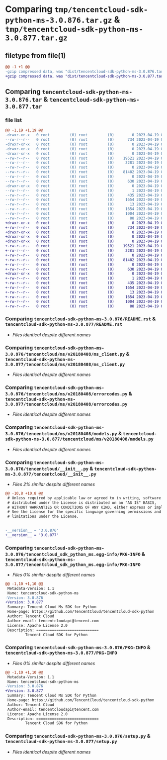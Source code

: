 # Comparing `tmp/tencentcloud-sdk-python-ms-3.0.876.tar.gz` & `tmp/tencentcloud-sdk-python-ms-3.0.877.tar.gz`

## filetype from file(1)

```diff
@@ -1 +1 @@
-gzip compressed data, was "dist/tencentcloud-sdk-python-ms-3.0.876.tar", last modified: Wed Apr 19 00:32:49 2023, max compression
+gzip compressed data, was "dist/tencentcloud-sdk-python-ms-3.0.877.tar", last modified: Wed Apr 19 09:24:48 2023, max compression
```

## Comparing `tencentcloud-sdk-python-ms-3.0.876.tar` & `tencentcloud-sdk-python-ms-3.0.877.tar`

### file list

```diff
@@ -1,19 +1,19 @@
-drwxr-xr-x   0 root         (0) root         (0)        0 2023-04-19 00:32:49.000000 tencentcloud-sdk-python-ms-3.0.876/
--rw-r--r--   0 root         (0) root         (0)      734 2023-04-19 00:32:49.000000 tencentcloud-sdk-python-ms-3.0.876/README.rst
-drwxr-xr-x   0 root         (0) root         (0)        0 2023-04-19 00:32:49.000000 tencentcloud-sdk-python-ms-3.0.876/tencentcloud/
-drwxr-xr-x   0 root         (0) root         (0)        0 2023-04-19 00:32:49.000000 tencentcloud-sdk-python-ms-3.0.876/tencentcloud/ms/
-drwxr-xr-x   0 root         (0) root         (0)        0 2023-04-19 00:32:49.000000 tencentcloud-sdk-python-ms-3.0.876/tencentcloud/ms/v20180408/
--rw-r--r--   0 root         (0) root         (0)    19521 2023-04-19 00:32:49.000000 tencentcloud-sdk-python-ms-3.0.876/tencentcloud/ms/v20180408/ms_client.py
--rw-r--r--   0 root         (0) root         (0)     3281 2023-04-19 00:32:49.000000 tencentcloud-sdk-python-ms-3.0.876/tencentcloud/ms/v20180408/errorcodes.py
--rw-r--r--   0 root         (0) root         (0)        0 2023-04-19 00:32:49.000000 tencentcloud-sdk-python-ms-3.0.876/tencentcloud/ms/v20180408/__init__.py
--rw-r--r--   0 root         (0) root         (0)    81482 2023-04-19 00:32:49.000000 tencentcloud-sdk-python-ms-3.0.876/tencentcloud/ms/v20180408/models.py
--rw-r--r--   0 root         (0) root         (0)        0 2023-04-19 00:32:49.000000 tencentcloud-sdk-python-ms-3.0.876/tencentcloud/ms/__init__.py
--rw-r--r--   0 root         (0) root         (0)      630 2023-04-19 00:32:49.000000 tencentcloud-sdk-python-ms-3.0.876/tencentcloud/__init__.py
-drwxr-xr-x   0 root         (0) root         (0)        0 2023-04-19 00:32:49.000000 tencentcloud-sdk-python-ms-3.0.876/tencentcloud_sdk_python_ms.egg-info/
--rw-r--r--   0 root         (0) root         (0)        1 2023-04-19 00:32:49.000000 tencentcloud-sdk-python-ms-3.0.876/tencentcloud_sdk_python_ms.egg-info/dependency_links.txt
--rw-r--r--   0 root         (0) root         (0)      435 2023-04-19 00:32:49.000000 tencentcloud-sdk-python-ms-3.0.876/tencentcloud_sdk_python_ms.egg-info/SOURCES.txt
--rw-r--r--   0 root         (0) root         (0)     1654 2023-04-19 00:32:49.000000 tencentcloud-sdk-python-ms-3.0.876/tencentcloud_sdk_python_ms.egg-info/PKG-INFO
--rw-r--r--   0 root         (0) root         (0)       13 2023-04-19 00:32:49.000000 tencentcloud-sdk-python-ms-3.0.876/tencentcloud_sdk_python_ms.egg-info/top_level.txt
--rw-r--r--   0 root         (0) root         (0)     1654 2023-04-19 00:32:49.000000 tencentcloud-sdk-python-ms-3.0.876/PKG-INFO
--rw-r--r--   0 root         (0) root         (0)     1004 2023-04-19 00:32:49.000000 tencentcloud-sdk-python-ms-3.0.876/setup.py
--rw-r--r--   0 root         (0) root         (0)       88 2023-04-19 00:32:49.000000 tencentcloud-sdk-python-ms-3.0.876/setup.cfg
+drwxr-xr-x   0 root         (0) root         (0)        0 2023-04-19 09:24:48.000000 tencentcloud-sdk-python-ms-3.0.877/
+-rw-r--r--   0 root         (0) root         (0)      734 2023-04-19 09:24:48.000000 tencentcloud-sdk-python-ms-3.0.877/README.rst
+drwxr-xr-x   0 root         (0) root         (0)        0 2023-04-19 09:24:48.000000 tencentcloud-sdk-python-ms-3.0.877/tencentcloud/
+drwxr-xr-x   0 root         (0) root         (0)        0 2023-04-19 09:24:48.000000 tencentcloud-sdk-python-ms-3.0.877/tencentcloud/ms/
+drwxr-xr-x   0 root         (0) root         (0)        0 2023-04-19 09:24:48.000000 tencentcloud-sdk-python-ms-3.0.877/tencentcloud/ms/v20180408/
+-rw-r--r--   0 root         (0) root         (0)    19521 2023-04-19 09:24:48.000000 tencentcloud-sdk-python-ms-3.0.877/tencentcloud/ms/v20180408/ms_client.py
+-rw-r--r--   0 root         (0) root         (0)     3281 2023-04-19 09:24:48.000000 tencentcloud-sdk-python-ms-3.0.877/tencentcloud/ms/v20180408/errorcodes.py
+-rw-r--r--   0 root         (0) root         (0)        0 2023-04-19 09:24:48.000000 tencentcloud-sdk-python-ms-3.0.877/tencentcloud/ms/v20180408/__init__.py
+-rw-r--r--   0 root         (0) root         (0)    81482 2023-04-19 09:24:48.000000 tencentcloud-sdk-python-ms-3.0.877/tencentcloud/ms/v20180408/models.py
+-rw-r--r--   0 root         (0) root         (0)        0 2023-04-19 09:24:48.000000 tencentcloud-sdk-python-ms-3.0.877/tencentcloud/ms/__init__.py
+-rw-r--r--   0 root         (0) root         (0)      630 2023-04-19 09:24:48.000000 tencentcloud-sdk-python-ms-3.0.877/tencentcloud/__init__.py
+drwxr-xr-x   0 root         (0) root         (0)        0 2023-04-19 09:24:48.000000 tencentcloud-sdk-python-ms-3.0.877/tencentcloud_sdk_python_ms.egg-info/
+-rw-r--r--   0 root         (0) root         (0)        1 2023-04-19 09:24:48.000000 tencentcloud-sdk-python-ms-3.0.877/tencentcloud_sdk_python_ms.egg-info/dependency_links.txt
+-rw-r--r--   0 root         (0) root         (0)      435 2023-04-19 09:24:48.000000 tencentcloud-sdk-python-ms-3.0.877/tencentcloud_sdk_python_ms.egg-info/SOURCES.txt
+-rw-r--r--   0 root         (0) root         (0)     1654 2023-04-19 09:24:48.000000 tencentcloud-sdk-python-ms-3.0.877/tencentcloud_sdk_python_ms.egg-info/PKG-INFO
+-rw-r--r--   0 root         (0) root         (0)       13 2023-04-19 09:24:48.000000 tencentcloud-sdk-python-ms-3.0.877/tencentcloud_sdk_python_ms.egg-info/top_level.txt
+-rw-r--r--   0 root         (0) root         (0)     1654 2023-04-19 09:24:48.000000 tencentcloud-sdk-python-ms-3.0.877/PKG-INFO
+-rw-r--r--   0 root         (0) root         (0)     1004 2023-04-19 09:24:48.000000 tencentcloud-sdk-python-ms-3.0.877/setup.py
+-rw-r--r--   0 root         (0) root         (0)       88 2023-04-19 09:24:48.000000 tencentcloud-sdk-python-ms-3.0.877/setup.cfg
```

### Comparing `tencentcloud-sdk-python-ms-3.0.876/README.rst` & `tencentcloud-sdk-python-ms-3.0.877/README.rst`

 * *Files identical despite different names*

### Comparing `tencentcloud-sdk-python-ms-3.0.876/tencentcloud/ms/v20180408/ms_client.py` & `tencentcloud-sdk-python-ms-3.0.877/tencentcloud/ms/v20180408/ms_client.py`

 * *Files identical despite different names*

### Comparing `tencentcloud-sdk-python-ms-3.0.876/tencentcloud/ms/v20180408/errorcodes.py` & `tencentcloud-sdk-python-ms-3.0.877/tencentcloud/ms/v20180408/errorcodes.py`

 * *Files identical despite different names*

### Comparing `tencentcloud-sdk-python-ms-3.0.876/tencentcloud/ms/v20180408/models.py` & `tencentcloud-sdk-python-ms-3.0.877/tencentcloud/ms/v20180408/models.py`

 * *Files identical despite different names*

### Comparing `tencentcloud-sdk-python-ms-3.0.876/tencentcloud/__init__.py` & `tencentcloud-sdk-python-ms-3.0.877/tencentcloud/__init__.py`

 * *Files 2% similar despite different names*

```diff
@@ -10,8 +10,8 @@
 # Unless required by applicable law or agreed to in writing, software
 # distributed under the License is distributed on an "AS IS" BASIS,
 # WITHOUT WARRANTIES OR CONDITIONS OF ANY KIND, either express or implied.
 # See the License for the specific language governing permissions and
 # limitations under the License.
 
 
-__version__ = '3.0.876'
+__version__ = '3.0.877'
```

### Comparing `tencentcloud-sdk-python-ms-3.0.876/tencentcloud_sdk_python_ms.egg-info/PKG-INFO` & `tencentcloud-sdk-python-ms-3.0.877/tencentcloud_sdk_python_ms.egg-info/PKG-INFO`

 * *Files 0% similar despite different names*

```diff
@@ -1,10 +1,10 @@
 Metadata-Version: 1.1
 Name: tencentcloud-sdk-python-ms
-Version: 3.0.876
+Version: 3.0.877
 Summary: Tencent Cloud Ms SDK for Python
 Home-page: https://github.com/TencentCloud/tencentcloud-sdk-python
 Author: Tencent Cloud
 Author-email: tencentcloudapi@tencent.com
 License: Apache License 2.0
 Description: ============================
         Tencent Cloud SDK for Python
```

### Comparing `tencentcloud-sdk-python-ms-3.0.876/PKG-INFO` & `tencentcloud-sdk-python-ms-3.0.877/PKG-INFO`

 * *Files 0% similar despite different names*

```diff
@@ -1,10 +1,10 @@
 Metadata-Version: 1.1
 Name: tencentcloud-sdk-python-ms
-Version: 3.0.876
+Version: 3.0.877
 Summary: Tencent Cloud Ms SDK for Python
 Home-page: https://github.com/TencentCloud/tencentcloud-sdk-python
 Author: Tencent Cloud
 Author-email: tencentcloudapi@tencent.com
 License: Apache License 2.0
 Description: ============================
         Tencent Cloud SDK for Python
```

### Comparing `tencentcloud-sdk-python-ms-3.0.876/setup.py` & `tencentcloud-sdk-python-ms-3.0.877/setup.py`

 * *Files identical despite different names*

